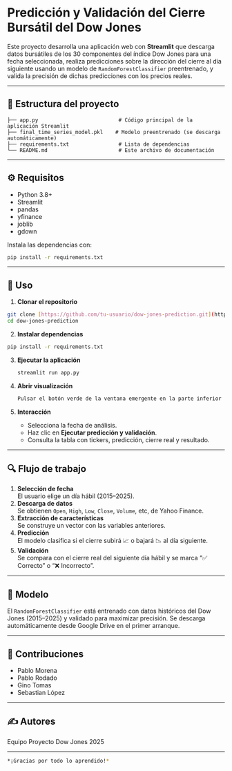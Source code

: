 # Predicción y Validación del Cierre Bursátil del Dow Jones

Este proyecto desarrolla una aplicación web con **Streamlit** que descarga datos bursátiles de los 30 componentes del índice Dow Jones para una fecha seleccionada, realiza predicciones sobre la dirección del cierre al día siguiente usando un modelo de `RandomForestClassifier` preentrenado, y valida la precisión de dichas predicciones con los precios reales.

---

## 📂 Estructura del proyecto

```text
├── app.py                          # Código principal de la aplicación Streamlit
├── final_time_series_model.pkl    # Modelo preentrenado (se descarga automáticamente)
├── requirements.txt                # Lista de dependencias
└── README.md                       # Este archivo de documentación
```

---

## ⚙️ Requisitos

* Python 3.8+
* Streamlit
* pandas
* yfinance
* joblib
* gdown

Instala las dependencias con:

```bash
pip install -r requirements.txt
```

---

## 🚀 Uso

1. **Clonar el repositorio**

```bash
git clone [https://github.com/tu-usuario/dow-jones-prediction.git](https://github.com/tu-usuario/dow-jones-prediction.git)
cd dow-jones-prediction
 ```

2. **Instalar dependencias**
   
```bash
pip install -r requirements.txt
````

3. **Ejecutar la aplicación**

   ```bash
   streamlit run app.py
   ```

5. **Abrir visualización**

   ```bash
   Pulsar el botón verde de la ventana emergente en la parte inferior derecha de la pantalla
   ````
   
4. **Interacción**
   
   - Selecciona la fecha de análisis.  
   - Haz clic en **Ejecutar predicción y validación**.  
   - Consulta la tabla con tickers, predicción, cierre real y resultado.

---

## 🔍 Flujo de trabajo

1. **Selección de fecha**  
   El usuario elige un día hábil (2015–2025).
2. **Descarga de datos**  
   Se obtienen `Open`, `High`, `Low`, `Close`, `Volume`, etc, de Yahoo Finance.
3. **Extracción de características**  
   Se construye un vector con las variables anteriores.
4. **Predicción**  
   El modelo clasifica si el cierre subirá 📈 o bajará 📉 al día siguiente.
5. **Validación**  
   Se compara con el cierre real del siguiente día hábil y se marca “✅ Correcto” o “❌ Incorrecto”.

---

## 🧠 Modelo

El `RandomForestClassifier` está entrenado con datos históricos del Dow Jones (2015–2025) y validado para maximizar precisión. Se descarga automáticamente desde Google Drive en el primer arranque.

---

## 🤝 Contribuciones

- Pablo Morena
- Pablo Rodado
- Gino Tomas
- Sebastian López

---

## ✍️ Autores

Equipo Proyecto Dow Jones 2025

---
```bash
*¡Gracias por todo lo aprendido!*

```
